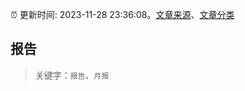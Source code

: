 :alarm_clock: 更新时间: 2023-11-28 23:36:08。[文章来源](/README.md)、[文章分类](/TAGS.md)

## 报告


> 关键字：`报告`、`月报`



